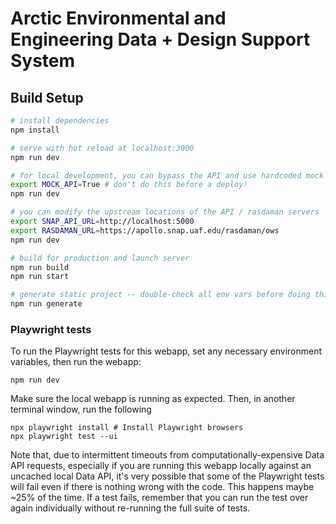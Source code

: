 # Arctic Environmental and Engineering Data + Design Support System

## Build Setup

```bash
# install dependencies
npm install

# serve with hot reload at localhost:3000
npm run dev

# for local development, you can bypass the API and use hardcoded mock data:
export MOCK_API=True # don't do this before a deploy!
npm run dev

# you can modify the upstream locations of the API / rasdaman servers
export SNAP_API_URL=http://localhost:5000
export RASDAMAN_URL=https://apollo.snap.uaf.edu/rasdaman/ows
npm run dev

# build for production and launch server
npm run build
npm run start

# generate static project -- double-check all env vars before doing this.
npm run generate
```

### Playwright tests

To run the Playwright tests for this webapp, set any necessary environment variables, then run the webapp:

```
npm run dev
```

Make sure the local webapp is running as expected. Then, in another terminal window, run the following

```
npx playwright install # Install Playwright browsers
npx playwright test --ui
```

Note that, due to intermittent timeouts from computationally-expensive Data API requests, especially if you are running this webapp locally against an uncached local Data API, it's very possible that some of the Playwright tests will fail even if there is nothing wrong with the code. This happens maybe ~25% of the time. If a test fails, remember that you can run the test over again individually without re-running the full suite of tests.
